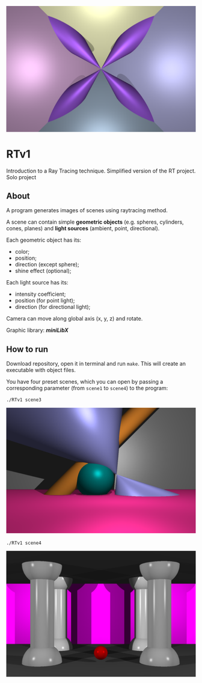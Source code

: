 ![alt text](screenshots/2.png "scene2")

# RTv1
Introduction to a Ray Tracing technique. Simplified version of the RT project. Solo project

## About
A program generates images of scenes using raytracing method. 

A scene can contain simple **geometric objects** (e.g. spheres, cylinders, cones, planes) and **light sources** (ambient, point, directional).

Each geometric object has its:
- color;
- position;
- direction (except sphere);
- shine effect (optional);

Each light source has its:
- intensity coefficient;
- position (for point light);
- direction (for directional light);

Camera can move along global axis (x, y, z) and rotate.

Graphic library: ***miniLibX***

## How to run
Download repository, open it in terminal and run `make`. This will create an executable with object files.

You have four preset scenes, which you can open by passing a corresponding parameter (from `scene1` to `scene4`) to the program:

```
./RTv1 scene3
```
![alt text](screenshots/3.png "scene3")

```
./RTv1 scene4
```
![alt text](screenshots/4.png "scene4")
